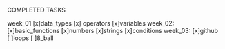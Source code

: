 COMPLETED TASKS

week_01
[x]data_types
[x] operators
[x]variables
week_02:
[x]basic_functions
[x]numbers
[x]strings
[x]conditions
week_03:
[x]github
[ ]loops
[ ]8_ball
